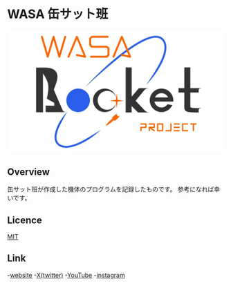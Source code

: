 # WASA 缶サット班

![logo](https://github.com/wasa-cansat/.github/blob/main/images/%E3%83%AD%E3%82%B4%E9%80%9A%E5%B8%B8%20(2).JPG?raw=true)

## Overview

缶サット班が作成した機体のプログラムを記録したものです。
参考になれば幸いです。

## Licence

[MIT](https://github.com/wasa-cansat/.github/blob/main/LICENSE)

## Link

-[website](https://wasarocketpj.wixsite.com/home)
-[X(twitter)](https://twitter.com/wasa_rocket)
-[YouTube](https://www.youtube.com/user/wasarocketpro/videos)
-[instagram](https://www.instagram.com/wasa_rocket_pro/)
